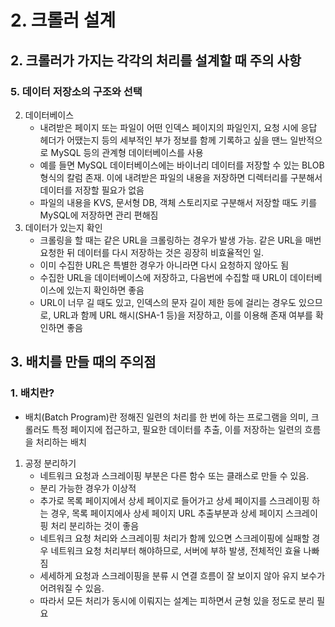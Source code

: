 # 2. 크롤러 설계
## 2. 크롤러가 가지는 각각의 처리를 설계할 때 주의 사항
### 5. 데이터 저장소의 구조와 선택
2. 데이터베이스
   - 내려받은 페이지 또는 파일이 어떤 인덱스 페이지의 파일인지, 요청 시에 응답 헤더가 어땠는지 등의 세부적인 부가 정보를 함께 기록하고 싶을 땐느 일반적으로 MySQL 등의 관계형 데이터베이스를 사용
   - 예를 들면 MySQL 데이터베이스에는 바이너리 데이터를 저장할 수 있는 BLOB 형식의 칼럼 존재. 이에 내려받은 파일의 내용을 저장하면 디렉터리를 구분해서 데이터를 저장할 필요가 없음
   - 파일의 내용을 KVS, 문서형 DB, 객체 스토리지로 구분해서 저장할 때도 키를 MySQL에 저장하면 관리 편해짐
3. 데이터가 있는지 확인
   - 크롤링을 할 때는 같은 URL을 크롤링하는 경우가 발생 가능. 같은 URL을 매번 요청한 뒤 데이터를 다시 저장하는 것은 굉장히 비효율적인 일.
   - 이미 수집한 URL은 특별한 경우가 아니라면 다시 요청하지 않아도 됨
   - 수집한 URL을 데이터베이스에 저장하고, 다음번에 수집할 때 URL이 데이터베이스에 있는지 확인하면 좋음
   - URL이 너무 길 때도 있고, 인덱스의 문자 길이 제한 등에 걸리는 경우도 있으므로, URL과 함께 URL 해시(SHA-1 등)을 저장하고, 이를 이용해 존재 여부를 확인하면 좋음

## 3. 배치를 만들 때의 주의점
### 1. 배치란?
- 배치(Batch Program)란 정해진 일련의 처리를 한 번에 하는 프로그램을 의미, 크롤러도 특정 페이지에 접근하고, 필요한 데이터를 추출, 이를 저장하는 일련의 흐름을 처리하는 배치
1. 공정 분리하기
   - 네트워크 요청과 스크레이핑 부분은 다른 함수 또는 클래스로 만들 수 있음.
   - 분리 가능한 경우가 이상적
   - 추가로 목록 페이지에서 상세 페이지로 들어가고 상세 페이지를 스크레이핑 하는 경우, 목록 페이지에사 상세 페이지 URL 추출부분과 상세 페이지 스크레이핑 처리 분리하는 것이 좋음
   - 네트워크 요청 처리와 스크레이핑 처리가 함께 있으면 스크레이핑에 실패할 경우 네트워크 요청 처리부터 해야하므로, 서버에 부하 발생, 전체적인 효율 나빠짐
   - 세세하게 요청과 스크레이핑을 분류 시 연결 흐름이 잘 보이지 않아 유지 보수가 어려워질 수 있음.
   - 따라서 모든 처리가 동시에 이뤄지는 설계는 피하면서 균형 있을 정도로 분리 필요
